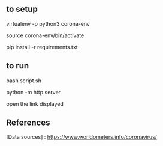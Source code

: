 ## to setup

virtualenv -p python3 corona-env

source corona-env/bin/activate

pip install -r requirements.txt

## to run

bash script.sh

python -m http.server

open the link displayed

## References

[Data sources] : https://www.worldometers.info/coronavirus/
